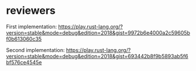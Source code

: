 # reviewers
First implementation: https://play.rust-lang.org/?version=stable&mode=debug&edition=2018&gist=9972b6e4000a2c59605bf0b613060c35

Second implementation: https://play.rust-lang.org/?version=stable&mode=debug&edition=2018&gist=693442b8f9b5893ab5f6bf576ce4545e
